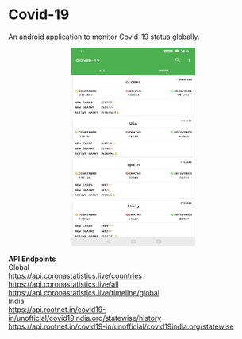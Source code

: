 # Covid-19
An android application to monitor Covid-19 status globally.
<br>

<p align="center">
  <img src="SS1.jpeg" width="250" height="400" alt="accessibility text">
</p>





<b>API Endpoints</b><br>
Global <br>
https://api.coronastatistics.live/countries<br>
https://api.coronastatistics.live/all<br>
https://api.coronastatistics.live/timeline/global<br>
India<br>
https://api.rootnet.in/covid19-in/unofficial/covid19india.org/statewise/history<br>
https://api.rootnet.in/covid19-in/unofficial/covid19india.org/statewise<br>


